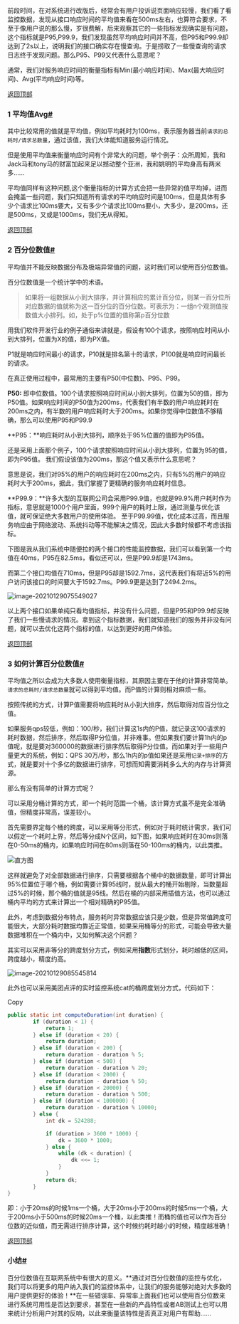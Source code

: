 前段时间，在对系统进行改版后，经常会有用户投诉说页面响应较慢，我们看了看监控数据，发现从接口响应时间的平均值来看在500ms左右，也算符合要求，不至于像用户说的那么慢，岁很费解，后来观察其它的一些指标发现确实是有问题，这个指标就是P95,P99.9，我们发现虽然平均响应时间并不高，但P95和P99.9却达到了2s以上，说明我们的接口确实存在慢查询。于是捞取了一些慢查询的请求日志终于发现问题。那么P95、P99又代表什么意思呢？

通常，我们对服务响应时间的衡量指标有Min(最小响应时间)、Max(最大响应时间)、Avg(平均响应时间)等。

[返回顶部](https://www.cnblogs.com/Leo_wl/p/14422300.html#_labelTop)

### 1 平均值Avg[#](https://www.cnblogs.com/hunternet/p/14354983.html#4004068421)

其中比较常用的值就是平均值，例如平均耗时为100ms，表示服务器当前`请求的总耗时/请求总数量`，通过该值，我们大体能知道服务运行情况。

但是使用平均值来衡量响应时间有个非常大的问题，举个例子：众所周知，我和Jack马和tony马的财富加起来足以撼动整个亚洲，我和姚明的平均身高有两米多......

平均值同样有这种问题,这个衡量指标的计算方式会把一些异常的值平均掉，进而会掩盖一些问题，我们只知道所有请求的平均响应时间是100ms，但是具体有多少个请求比100ms要大，又有多少个请求比100ms要小，大多少，是200ms，还是500ms，又或是1000ms，我们无从得知。

[返回顶部](https://www.cnblogs.com/Leo_wl/p/14422300.html#_labelTop)

### 2 百分位数值[#](https://www.cnblogs.com/hunternet/p/14354983.html#3263590880)

平均值并不能反映数据分布及极端异常值的问题，这时我们可以使用百分位数值。

百分位数值是一个统计学中的术语。

> 如果将一组数据从小到大排序，并计算相应的累计百分位，则某一百分位所对应数据的值就称为这一百分位的百分位数。可表示为：一组n个观测值按数值大小排列。如，处于p%位置的值称第p百分位数

用我们软件开发行业的例子通俗来讲就是，假设有100个请求，按照响应时间从小到大排列，位置为X的值，即为PX值。

P1就是响应时间最小的请求，P10就是排名第十的请求，P100就是响应时间最长的请求。

在真正使用过程中，最常用的主要有P50(中位数)、P95、P99。

**P50:** 即中位数值。100个请求按照响应时间从小到大排列，位置为50的值，即为P50值。如果响应时间的P50值为200ms，代表我们有半数的用户响应耗时在200ms之内，有半数的用户响应耗时大于200ms。如果你觉得中位数值不够精确，那么可以使用P95和P99.9

**P95：**响应耗时从小到大排列，顺序处于95%位置的值即为P95值。

还是采用上面那个例子，100个请求按照响应时间从小到大排列，位置为95的值，即为P95值。 我们假设该值为200ms，那这个值又表示什么意思呢？

意思是说，我们对95%的用户的响应耗时在200ms之内，只有5%的用户的响应耗时大于200ms，据此，我们掌握了更精确的服务响应耗时信息。

**P99.9：**许多大型的互联网公司会采用P99.9值，也就是99.9%用户耗时作为指标，意思就是1000个用户里面，999个用户的耗时上限，通过测量与优化该值，就可保证绝大多数用户的使用体验。 至于P99.99值，优化成本过高，而且服务响应由于网络波动、系统抖动等不能解决之情况，因此大多数时候都不考虑该指标。

下图是我从我们系统中随便拉的两个接口的性能监控数据，我们可以看到第一个均值在40ms，P95在82.5ms，看似还可以，但是P99.9却是1743ms。

而第二个接口均值在710ms，但是P95却是1592.7ms，这代表我们有将近5%的用户访问该接口的时间要大于1592.7ms。P99.9更是达到了2494.2ms。

![image-20210129075549027](https://hunter-picgos.oss-cn-shanghai.aliyuncs.com/picgo/image-P99-P95.png)

以上两个接口如果单纯只看均值指标，并没有什么问题，但是P95和P99.9却反映了我们一些慢请求的情况。拿到这个指标数据，我们就知道我们的服务并非没有问题，就可以去优化这两个指标的值，以达到更好的用户体验。

[返回顶部](https://www.cnblogs.com/Leo_wl/p/14422300.html#_labelTop)

### 3 如何计算百分位数值[#](https://www.cnblogs.com/hunternet/p/14354983.html#2143571346)

平均值之所以会成为大多数人使用衡量指标，其原因主要在于他的计算非常简单。`请求的总耗时/请求总数量`就可以得到平均值。而P值的计算则相对麻烦一些。

按照传统的方式，计算P值需要将响应耗时从小到大排序，然后取得对应百分位之值。

如果服务qps较低，例如：100/秒，我们计算这1s内的P值，就记录这100请求的耗时数据，然后排序，然后取得P分位值，并非难事。但如果我们要计算1h内的p值呢，就是要对360000的数据进行排序然后取得P分位值。而如果对于一些用户量更大的系统，例如：QPS 30万/秒，那么1h内的p值如果还是采用`记录+排序`的方式，就是要对十个多亿的数据进行排序，可想而知需要消耗多么大的内存与计算资源。

那么有没有简单的计算方式呢？

可以采用分桶计算的方式，即一个耗时范围一个桶，该计算方式虽不是完全准确值，但精度非常高，误差较小。

首先需要界定每个桶的跨度，可以采用等分形式，例如对于耗时统计需求，我们可以假定一个耗时上界，然后等分成N个区间，如下图，如果响应耗时在30ms则落在0-50ms的桶内，如果响应时间在80ms则落在50-100ms的桶内，以此类推。

![直方图](https://hunter-picgos.oss-cn-shanghai.aliyuncs.com/picgo/P99%E7%9B%B4%E6%96%B9%E5%9B%BE.png)

这样就避免了对全部数据进行排序，只需要根据各个桶中的数据数量，即可计算出95%位置位于哪个桶，例如需要计算95线时，就从最大的桶开始剔除，当数量超过5%的时候，那个桶的值就是95线。然后在桶的内部采用插值方法，也可以通过桶内平均的方式来计算出一个相对精确的P95值。

此外，考虑到数据分布特点，服务耗时异常数据应该只是少数，但是异常值跨度可能很大，大部分耗时数据均靠近正常值，如果采用桶等分的形式，可能会导致大量数据堆积在一个桶内中，又如何解决这个问题？

其实可以采用非等分的跨度划分方式，例如采用**指数**形式划分，耗时越低的区间，跨度越小，精度约高。

![image-20210129085545814](https://hunter-picgos.oss-cn-shanghai.aliyuncs.com/picgo/image-20210129085545814.png)

此外也可以采用美团点评的实时监控系统cat的桶跨度划分方式，代码如下：

Copy

```java
public static int computeDuration(int duration) {
        if (duration < 1) {
            return 1;
        } else if (duration < 20) {
            return duration;
        } else if (duration < 200) {
            return duration - duration % 5;
        } else if (duration < 500) {
            return duration - duration % 20;
        } else if (duration < 2000) {
            return duration - duration % 50;
        } else if (duration < 20000) {
            return duration - duration % 500;
        } else if (duration < 1000000) {
            return duration - duration % 10000;
        } else {
            int dk = 524288;

            if (duration > 3600 * 1000) {
                dk = 3600 * 1000;
            } else {
                while (dk < duration) {
                    dk <<= 1;
                }
            }
            return dk;
        }
}
```

即：小于20ms的时候1ms一个桶，大于20ms小于200ms的时候5ms一个桶，大于200ms小于500ms的时候20ms一个桶，以此类推！而桶的值也可以作为百分位数的近似值，而无需进行排序计算，这个时候约耗时越小的时候，精度越准确！

[返回顶部](https://www.cnblogs.com/Leo_wl/p/14422300.html#_labelTop)

### 小结[#](https://www.cnblogs.com/hunternet/p/14354983.html#4011983538)

百分位数值在互联网系统中有很大的意义。**通过对百分位数值的监控与优化，我们可以将更多的用户纳入我们的监控体系中，让我们的服务能够对绝对大多数的用户提供更好的体验！**在一些错误率、异常率上面我们也可以使用百分位数来进行系统可用性是否达到要求，甚至在一些新的产品特性或者AB测试上也可以用来统计分析用户对其的反响，以此来衡量该特性是否真正对用户有帮助......